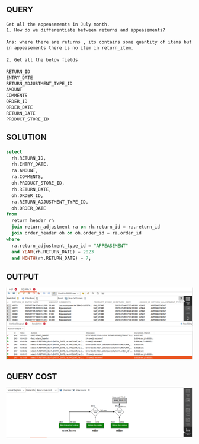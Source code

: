 ## QUERY
    Get all the appeasements in July month.
    1. How do we differentiate between returns and appeasements?
       
    Ans: where there are returns , its contains some quantity of items but in appeasements there is no item in return_item.

    2. Get all the below fields

    RETURN_ID
    ENTRY_DATE 
    RETURN_ADJUSTMENT_TYPE_ID
    AMOUNT
    COMMENTS 
    ORDER_ID
    ORDER_DATE 
    RETURN_DATE
    PRODUCT_STORE_ID


## SOLUTION

```sql
select 
  rh.RETURN_ID, 
  rh.ENTRY_DATE, 
  ra.AMOUNT, 
  ra.COMMENTS, 
  oh.PRODUCT_STORE_ID, 
  rh.RETURN_DATE, 
  oh.ORDER_ID, 
  ra.RETURN_ADJUSTMENT_TYPE_ID, 
  oh.ORDER_DATE 
from 
  return_header rh 
  join return_adjustment ra on rh.return_id = ra.return_id 
  join order_header oh on oh.order_id = ra.order_id 
where 
  ra.return_adjustment_type_id = "APPEASEMENT" 
  and YEAR(rh.RETURN_DATE) = 2023 
  and MONTH(rh.RETURN_DATE) = 7;


```

## OUTPUT

![Alt text](image-16.png)

## QUERY COST 

![Alt text](image-17.png)